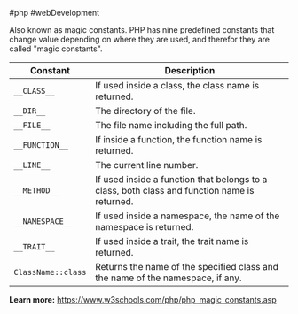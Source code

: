 #php #webDevelopment 

Also known as magic constants.
PHP has nine predefined constants that change value  depending on where they are used, and therefor they are called "magic constants".

| Constant           | Description                                                                                  |
| ------------------ | -------------------------------------------------------------------------------------------- |
| `__CLASS__`        | If used inside a class, the class name is returned.                                          |
| `__DIR__`          | The directory of the file.                                                                   |
| `__FILE__`         | The file name including the full path.                                                       |
| `__FUNCTION__`     | If inside a function, the function name is returned.                                         |
| `__LINE__`         | The current line number.                                                                     |
| `__METHOD__`       | If used inside a function that belongs to a class, both class and function name is returned. |
| `__NAMESPACE__`    | If used inside a namespace, the name of the namespace is returned.                           |
| `__TRAIT__`        | If used inside a trait, the trait name is returned.                                          |
| `ClassName::class` | Returns the name of the specified class and the name of the namespace, if any.               |
**Learn more:** https://www.w3schools.com/php/php_magic_constants.asp